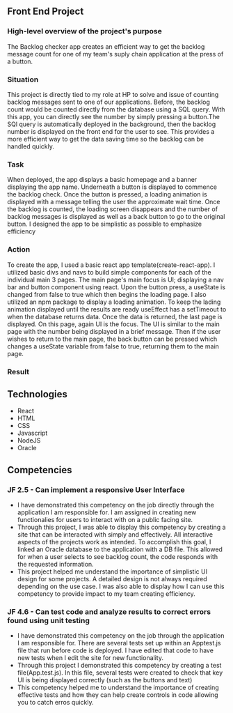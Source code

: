 ## Front End Project

### High-level overview of the project's purpose
The Backlog checker app creates an efficient way to get the backlog message count for one of my team's suply chain application at the press of a button. 

### Situation
   This project is directly tied to my role at HP to solve and issue of counting backlog messages sent to one of our applications. Before, the backlog count would be counted directly from the database using a SQL query. With this app, you can directly see the number by simply pressing a button.The SQl query is automatically deployed in the background, then the backlog number is displayed on the front end for the user to see. This provides a more efficient way to get the data saving time so the backlog can be handled quickly.
   
### Task
 When deployed, the app displays a basic homepage and a banner displaying the app name. Underneath a button is displayed to commence the backlog check. Once the button is pressed, a loading animation is displayed with a message telling the user the approximate wait time. Once the backlog is counted, the loading screen disappears and the number of backlog messages is displayed as well as a back button to go to the original button. I designed the app to be simplistic as possible to emphasize efficiency 
 
### Action
To create the app, I used a basic react app template(create-react-app). I utilized basic divs and navs to build simple components for each of the individual main 3 pages. The main page's main focus is UI; displaying a nav bar and button component using react. Upon the button press, a useState is changed from false to true which then begins the loading page. I also utilized an npm package to display a loading animation. To keep the lading animation displayed until the results are ready useEffect has a setTimeout to when the database returns data. Once the data is returned, the last page is displayed. On this page, again UI is the focus. The UI is similar to the main page with the number being displayed in a brief message. Then if the user wishes to return to the main page, the back button can be pressed which changes a useState variable from false to true, returning them to the main page.

### Result


## Technologies
- React
- HTML
- CSS
- Javascript
- NodeJS
- Oracle

## Competencies
### JF 2.5 - Can implement a responsive User Interface
- I have demonstrated this competency on the job directly through the application I am responsible for. I am assigned in creating new functionalies for users to interact with on a public facing site.
- Through this project, I was able to display this competency by creating a site that can be interacted with simply and effectively. All interactive aspects of the projects work as intended. To accomplish this goal, I linked an Oracle database to the application with a DB file. This allowed for when a user selects to see backlog count, the code responds with the requested information.
- This project helped me understand the importance of simplistic UI design for some projects. A detailed design is not always required depending on the use case. I was also able to display how I can use this competency to provide impact to my team creating efficiency.

### JF 4.6 - Can test code and analyze results to correct errors found using unit testing
- I have demonstrated this competency on the job through the application I am responsible for. There are several tests set up within an Apptest.js file that run before code is deployed. I have edited that code to have new tests when I edit the site for new functionality.
- Through this project I demonstrated this competency by creating a test file(App.test.js). In this file, several tests were created to check that key UI is being displayed correctly (such as the buttons and text)
- This competency helped me to understand the importance of creating effective tests and how they can help create controls in code allowing you to catch erros quickly.
